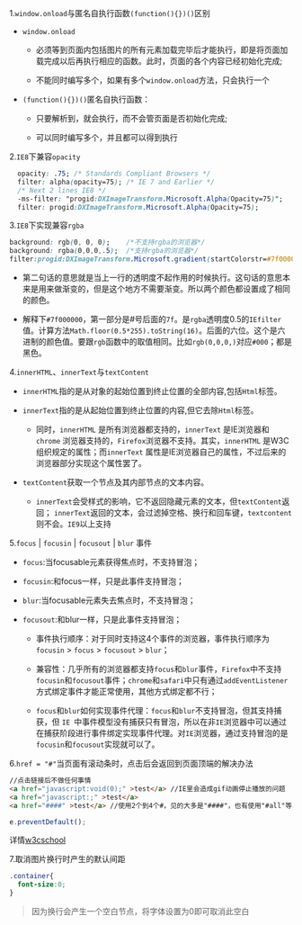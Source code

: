 1.`window.onload`与匿名自执行函数`(function(){})()`区别

  - `window.onload`

    - 必须等到页面内包括图片的所有元素加载完毕后才能执行，即是将页面加载完成以后再执行相应的函数。此时，页面的各个内容已经初始化完成;

    - 不能同时编写多个，如果有多个`window.onload`方法，只会执行一个

  - `(function(){})()`匿名自执行函数：

    - 只要解析到，就会执行，而不会管页面是否初始化完成;

    - 可以同时编写多个，并且都可以得到执行

2.`IE8`下兼容`opacity`

  ```css
    opacity: .75; /* Standards Compliant Browsers */
    filter: alpha(opacity=75); /* IE 7 and Earlier */
    /* Next 2 lines IE8 */
    -ms-filter: "progid:DXImageTransform.Microsoft.Alpha(Opacity=75)";
    filter: progid:DXImageTransform.Microsoft.Alpha(Opacity=75);
  ```

3.`IE8`下实现兼容`rgba`

  ```css
  background: rgb(0, 0, 0);    /*不支持rgba的浏览器*/
  background: rgba(0,0,0,.5);  /*支持rgba的浏览器*/
  filter:progid:DXImageTransform.Microsoft.gradient(startColorstr=#7f000000,endColorstr=#7f000000);    /*IE8支持*/
  ```
  - 第二句话的意思就是当上一行的透明度不起作用的时候执行。这句话的意思本来是用来做渐变的，但是这个地方不需要渐变。所以两个颜色都设置成了相同的颜色。

  - 解释下`#7f000000`，第一部分是#号后面的`7f`。是`rgba`透明度0.5的`IEfilter`值。计算方法`Math.floor(0.5*255).toString(16)`。后面的六位。这个是六进制的颜色值。要跟`rgb`函数中的取值相同。比如`rgb(0,0,0,)`对应`#000`；都是黑色。

4.`innerHTML`、`innerText`与`textContent`
 - `innerHTML`指的是从对象的起始位置到终止位置的全部内容,包括`Html`标签。

 - `innerText`指的是从起始位置到终止位置的内容,但它去除`Html`标签。

   - 同时，`innerHTML` 是所有浏览器都支持的，`innerText` 是IE浏览器和`chrome` 浏览器支持的，`Firefox`浏览器不支持。其实，`innerHTML` 是W3C 组织规定的属性；而`innerText` 属性是IE浏览器自己的属性，不过后来的浏览器部分实现这个属性罢了。 
- `textContent`获取一个节点及其内部节点的文本内容。

  - `innerText`会受样式的影响，它不返回隐藏元素的文本，但`textContent`返回；
`innerText`返回的文本，会过滤掉空格、换行和回车键，`textcontent`则不会。`IE9`以上支持

5.`focus` | `focusin` | `focusout` | `blur` 事件

- `focus`:当focusable元素获得焦点时，不支持冒泡；

- `focusin`:和focus一样，只是此事件支持冒泡；

- `blur`:当focusable元素失去焦点时，不支持冒泡；

- `focusout`:和blur一样，只是此事件支持冒泡；

  - 事件执行顺序：对于同时支持这4个事件的浏览器，事件执行顺序为`focusin` > `focus` > `focusout` > `blur`；

  - 兼容性：几乎所有的浏览器都支持`focus`和`blur`事件，`Firefox`中不支持`focusin`和`focusout`事件；`chrome`和`safari`中只有通过`addEventListener`方式绑定事件才能正常使用，其他方式绑定都不行；

  - `focus`和`blur`如何实现事件代理：`focus`和`blur`不支持冒泡，但其支持捕获，但 `IE `中事件模型没有捕获只有冒泡，所以在非`IE`浏览器中可以通过在捕获阶段进行事件绑定实现事件代理。对`IE`浏览器，通过支持冒泡的是`focusin`和`focusout`实现就可以了。

6.`href = "#"`当页面有滚动条时，点击后会返回到页面顶端的解决办法

```HTML 
//点击链接后不做任何事情
<a href="javascript:void(0);" >test</a> //IE里会造成gif动画停止播放的问题
<a href="javascript:;" >test</a> 
<a href="####" >test</a> //使用2个到4个#，见的大多是"####"，也有使用"#all"等其他的 
```
```js
e.preventDefault();
```
详情[w3cschool](http://www.w3cschool.cn/javascript/javascript-void.html)


7.取消图片换行时产生的默认间距
```css
.container{
  font-size:0;
}
```
>因为换行会产生一个空白节点，将字体设置为0即可取消此空白